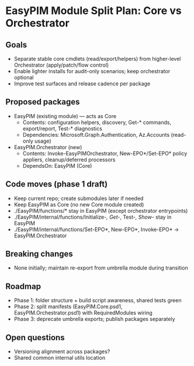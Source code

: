 # EasyPIM Module Split Plan: Core vs Orchestrator

## Goals
- Separate stable core cmdlets (read/export/helpers) from higher-level Orchestrator (apply/patch/flow control)
- Enable lighter installs for audit-only scenarios; keep orchestrator optional
- Improve test surfaces and release cadence per package

## Proposed packages
- EasyPIM (existing module) — acts as Core
  - Contents: configuration helpers, discovery, Get-* commands, export/report, Test-* diagnostics
  - Dependencies: Microsoft.Graph.Authentication, Az.Accounts (read-only usage)
- EasyPIM.Orchestrator (new)
  - Contents: Invoke-EasyPIMOrchestrator, New-EPO*/Set-EPO* policy appliers, cleanup/deferred processors
  - DependsOn: EasyPIM (Core)

## Code moves (phase 1 draft)
- Keep current repo; create submodules later if needed
- Keep EasyPIM as Core (no new Core module created)
- ./EasyPIM/functions/* stay in EasyPIM (except orchestrator entrypoints)
- ./EasyPIM/internal/functions/Initialize-*, Get-*, Test-*, Show-* stay in EasyPIM
- ./EasyPIM/internal/functions/Set-EPO*, New-EPO*, Invoke-EPO* → EasyPIM.Orchestrator

## Breaking changes
- None initially; maintain re-export from umbrella module during transition

## Roadmap
- Phase 1: folder structure + build script awareness, shared tests green
- Phase 2: split manifests (EasyPIM.Core.psd1, EasyPIM.Orchestrator.psd1) with RequiredModules wiring
- Phase 3: deprecate umbrella exports; publish packages separately

## Open questions
- Versioning alignment across packages?
- Shared common internal utils location
